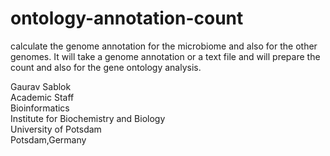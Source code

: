 # ontology-annotation-count

calculate the genome annotation for the microbiome and also for the other genomes. It will take a genome annotation or a text file and will prepare the count and also for the gene ontology analysis. 

Gaurav Sablok \
Academic Staff  \
Bioinformatics \
Institute for Biochemistry and Biology \
University of Potsdam \
Potsdam,Germany 

